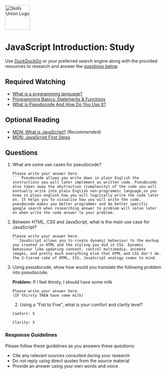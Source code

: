 [<img src="assets/images/su-logo.png" alt="Skills Union Logo" height="80px" />](https://www.skillsunion.com/)
# JavaScript Introduction: Study

Use [DuckDuckGo](https://duckduckgo.com/) or your preferred search engine along with the provided resources to research and answer the [questions below](#questions).

## Required Watching

- [What is a programming language?](https://www.youtube.com/watch?v=EGQh5SZctaE)
- [Programming Basics: Statements & Functions](https://www.youtube.com/watch?v=l26oaHV7D40)
- [What is Pseudocode And How Do You Use It?](https://www.youtube.com/watch?v=PwGA4Lm8zuE)

## Optional Reading

- [MDN: What is JavaScript?](https://developer.mozilla.org/en-US/docs/Web/JavaScript/Guide/Introduction#what_is_javascript)  _(Recommended)_
- [MDN: JavaScript First Steps](https://developer.mozilla.org/en-US/docs/Learn/JavaScript/First_steps#guides)


## Questions

1. What are some use cases for pseudocode?

    ```
    Please write your answer here.
    ``` Pseudocode allows you write down in plain English the instructions you will later implement as written code. Pseudocode also takes away the abstraction (complexity) of the code you will evntually write into plain English non-programmic language,so you know in plain englush how you will logcically write the code later on. It helps you to visualise how you will write the code. pseudocode makes you better programmer and do better specific google search when researching answer to problem will solve later on when write the code answer to your problem.
    
1. Between HTML, CSS and JavaScript, what is the main use case for JavaScript?

    ```
    Please write your answer here.
    ```JavaScript allows you to create dynamic behaviour to the markup you created in HTML and the styling you did in CSS. Dynamic behaviour like updating content, control multimedia, animate images, and pretty much everything else that HTML and CSS don't do. the 3-tiered cake of HTML, CSS, JavaScript analogy comes to mind.  

1. Using pseudocode, show how would you translate the following problem into pseudocode:

    **Problem:** If I feel thirsty, I should have some milk

    ```
    Please write your answer here.
    (IF thirsty THEN have some milk) 
    ```
    
   2. Using a "Fist to Five", what is your comfort and clarity level?

    ```
    Comfort: 5

    Clarity: 5
    ```

### Response Guidelines

Please follow these guidelines as you answers these questions:

- Cite any relevant sources consulted during your research
- Do not reply using direct quotes from the source material
- Provide an answer using your own words and voice
